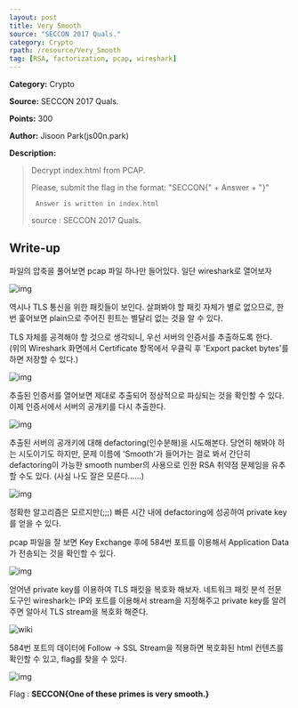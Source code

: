 ```yaml
---
layout: post
title: Very Smooth
source: "SECCON 2017 Quals."
category: Crypto
rpath: /resource/Very_Smooth
tag: [RSA, factorization, pcap, wireshark] 
---
```


**Category:** Crypto

**Source:** SECCON 2017 Quals.

**Points:** 300

**Author:** Jisoon Park(js00n.park)

**Description:** 

> Decrypt index.html from PCAP.
>
> Please, submit the flag in the format: "SECCON{" + Answer + "}"
>
>      Answer is written in index.html
>
> source : SECCON 2017 Quals.

## Write-up

파일의 압축을 풀어보면 pcap 파일 하나만 들어있다. 일단 wireshark로 열어보자

![img]({{page.rpath|prepend:site.baseurl}}/export_cert.png)

역시나 TLS 통신을 위한 패킷들이 보인다. 
살펴봐야 할 패킷 자체가 별로 없으므로, 한번 훑어보면 plain으로 주어진 힌트는 별달리 없는 것을 알 수 있다.

TLS 자체를 공격해야 할 것으로 생각되니, 우선 서버의 인증서를 추출하도록 한다.  
(위의 Wireshark 화면에서 Certificate 항목에서 우클릭 후 'Export packet bytes'를 하면 저장할 수 있다.)

![img]({{page.rpath|prepend:site.baseurl}}/cert_contents.png)

추출된 인증서를 열어보면 제대로 추출되어 정상적으로 파싱되는 것을 확인할 수 있다. 이제 인증서에서 서버의 공개키를 다시 추출한다.

![img]({{page.rpath|prepend:site.baseurl}}/extract_pubkey.png)

추출된 서버의 공개키에 대해 defactoring(인수분해)을 시도해본다. 당연히 해봐야 하는 시도이기도 하지만, 문제 이름에 'Smooth'가 들어가는 걸로 봐서 간단히 defactoring이 가능한 smooth number의 사용으로 인한 RSA 취약점 문제임을 유추할 수도 있다. (사실 나도 잘은 모른다......)

![img]({{page.rpath|prepend:site.baseurl}}/get_privatekey.png)

정확한 알고리즘은 모르지만(;;;) 빠른 시간 내에 defactoring에 성공하여 private key를 얻을 수 있다.

pcap 파일을 잘 보면 Key Exchange 후에 584번 포트를 이용해서 Application Data가 전송되는 것을 확인할 수 있다.

![img]({{page.rpath|prepend:site.baseurl}}/584.png)

얻어낸 private key를 이용하여 TLS 패킷을 복호화 해보자. 네트워크 패킷 분석 전문 도구인 wireshark는 IP와 포트를 이용해서 stream을 지정해주고 private key를 알려주면 알아서 TLS stream을 복호화 해준다.

![wiki]({{page.rpath|prepend:site.baseurl}}/wireshark_setting.png)

584번 포트의 데이터에 Follow -> SSL Stream을 적용하면 복호화된 html 컨텐츠를 확인할 수 있고, flag를 찾을 수 있다.

![img]({{page.rpath|prepend:site.baseurl}}/flag.png)

Flag : **SECCON{One of these primes is very smooth.}**
